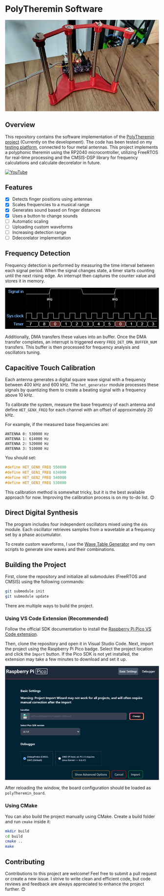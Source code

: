 # PolyTheremin Software

![PolyTheremin under development](doc/PolyTheremin_testPlatform.png)

## Overview

This repository contains the software implementation of the [PolyTheremin project](https://github.com/MiCyg/PolyTheremin) (Currently on the development). The code has been tested on my [testing platform](https://github.com/MiCyg/PolyTheremin_Hardware), connected to four metal antennas.
This project implements a polyphonic theremin using the RP2040 microcontroller, utilizing FreeRTOS for real-time processing and the CMSIS-DSP library for frequency calculations and calculate decorelator in future.

[![YouTube](http://i.ytimg.com/vi/87GYFTiLsME/hqdefault.jpg)](https://www.youtube.com/watch?v=87GYFTiLsME)

## Features

- [X] Detects finger positions using antennas
- [X] Scales frequencies to a musical range
- [X] Generates sound based on finger distances
- [X] Uses a button to change sounds
- [ ] Automatic scaling
- [ ] Uploading custom waveforms
- [ ] Increasing detection range
- [ ] Ddecorelator implementation

## Frequency Detection

Frequency detection is performed by measuring the time interval between each signal period. When the signal changes state, a timer starts counting until the next rising edge. An interrupt then captures the counter value and stores it in memory.

![Frequency detector](doc/freq_det.png)

Additionally, DMA transfers these values into an buffer. Once the DMA transfer completes, an interrupt is triggered every `FREQ_DET_DMA_BUFFER_NUM` transfers. This buffer is then processed for frequency analysis and oscillators tuning.

## Capacitive Touch Calibration

Each antenna generates a digital square wave signal with a frequency between 400 kHz and 600 kHz. The `het_generator` module processes these signals by quantizing them to create a beating signal with a frequency above 10 kHz.

To calibrate the system, measure the base frequency of each antenna and define `HET_GENX_FREQ` for each channel with an offset of approximately 20 kHz.

For example, if the measured base frequencies are:

```
ANTENNA 0: 530000 Hz  
ANTENNA 1: 614000 Hz  
ANTENNA 2: 520000 Hz  
ANTENNA 3: 510000 Hz  
```

You should set:

```c
#define HET_GEN0_FREQ 550000  
#define HET_GEN1_FREQ 634000  
#define HET_GEN2_FREQ 540000  
#define HET_GEN3_FREQ 530000  
```

This calibration method is somewhat tricky, but it is the best available approach for now. Improving the calibration process is on my to-do list. 😊

## Direct Digital Synthesis

The program includes four independent oscillators mixed using the `dds` module. Each oscillator retrieves samples from a wavetable at a frequency set by a phase accumulator.

To create custom waveforms, I use the [Wave Table Generator](http://www.gaudi.ch/WaveGenerator/) and my own scripts to generate sine waves and their combinations.

## Building the Project

First, clone the repository and initialize all submodules (FreeRTOS and CMSIS) using the following commands:

```sh
git submodule init  
git submodule update  
```

There are multiple ways to build the project.

### Using VS Code Extension (Recommended)

Follow the official SDK documentation to install the [Raspberry Pi Pico VS Code extension](https://datasheets.raspberrypi.com/pico/getting-started-with-pico.pdf#vscode-extension).

Then, clone the repository and open it in Visual Studio Code. Next, import the project using the Raspberry Pi Pico badge. Select the project location and click the `Import` button. If the Pico SDK is not yet installed, the extension may take a few minutes to download and set it up.

![Example of project import](doc/import_project.png)

After reloading the window, the board configuration should be loaded as `polyTheremin_board`.

### Using CMake

You can also build the project manually using CMake. Create a build folder and run `cmake` inside it:

```sh
mkdir build  
cd build  
cmake ..  
make  
```

## Contributing

Contributions to this project are welcome! Feel free to submit a pull request or create a new issue. I strive to write clean and efficient code, but code reviews and feedback are always appreciated to enhance the project further. 😊

